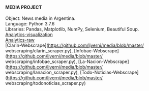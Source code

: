 #### MEDIA PROJECT
  
    
Object: News media in Argentina.    
Language: Python 3.7.6    
Libraries: Pandas, Matplotlib, NumPy, Selenium, Beautiful Soup.   
[Analytics-visualization](https://nbviewer.jupyter.org/github/ljverni/media/blob/master/media-report.ipynb)    
[Analytics-raw](https://github.com/ljverni/media/blob/master/media-report-raw.py)  
[Clarin-Webscrape](https://github.com/ljverni/media/blob/master/
webscraping/clarin_scraper.py), [Infobae-Webscrape](https://github.com/ljverni/media/blob/master/
webscraping/infobae_scraper.py), [La-Nacion-Webscrape](https://github.com/ljverni/media/blob/master/
webscraping/lanacion_scraper.py), [Todo-Noticias-Webscrape](https://github.com/ljverni/media/blob/master/
webscraping/todonoticias_scraper.py)
